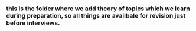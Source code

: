 ### this is the folder where we add theory of topics which we learn during preparation, so all things are availbale for revision just before interviews.